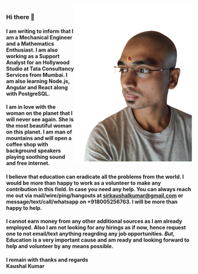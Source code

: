<img align="right" src="https://github.com/unixia/unixia/blob/master/profile_picture.png" width=320px/>

### Hi there 👋

#### I am writing to inform that I am a Mechanical Engineer and a Mathematics Enthusiast. I am also working as a Support Analyst for an Hollywood Studio at Tata Consultancy Services from Mumbai. I am also learning Node.js, Angular and React along with PostgreSQL. 

#### I am in love with the woman on the planet that I will never see again. She is the most beautiful woman on this planet. I am man of mountains and will open a coffee shop with background speakers playing soothing sound and free internet. 

#### I believe that education can eradicate all the problems from the world. I would be more than happy to work as a volunteer to make any contribution in this field. In case you need any help. You can always reach me out via mail/wire/ping/hangouts at sirkaushalkumar@gmail.com or message/text/call/whatsapp on +918005256763. I will be more than happy to help.

#### I cannot earn money from any other additional sources as I am already employed. Also I am not looking for any hirings as if now, hence request one to not email/text anything reagrding any job opportunities. *But,* Education is a very important cause and am ready and looking forward to help and volunteer by any means possible.

#### I remain with thanks and regards <br/> Kaushal Kumar

<!--
**unixia/unixia** is a ✨ _special_ ✨ repository because its `README.md` (this file) appears on your GitHub profile.

Here are some ideas to get you started:

- 🔭 I’m currently working on ...
- 🌱 I’m currently learning ...
- 👯 I’m looking to collaborate on ...
- 🤔 I’m looking for help with ...
- 💬 Ask me about ...
- 📫 How to reach me: ...
- 😄 Pronouns: ...
- ⚡ Fun fact: ...
-->
